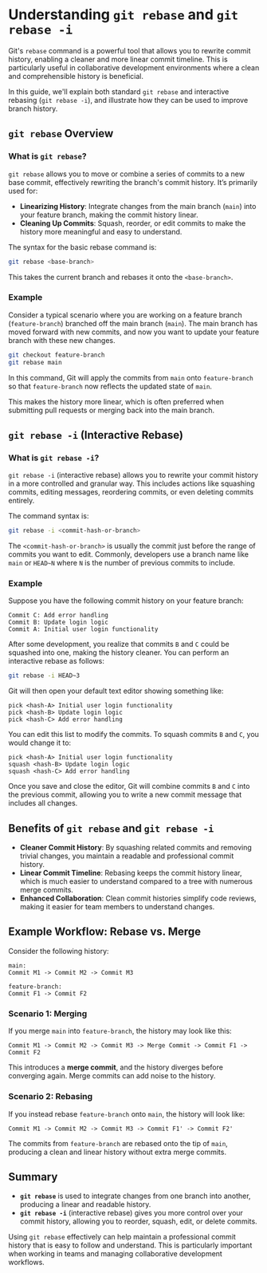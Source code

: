 # Understanding `git rebase` and `git rebase -i`

Git's `rebase` command is a powerful tool that allows you to rewrite commit history, enabling a cleaner and more linear commit timeline. This is particularly useful in collaborative development environments where a clean and comprehensible history is beneficial.

In this guide, we'll explain both standard `git rebase` and interactive rebasing (`git rebase -i`), and illustrate how they can be used to improve branch history.

## `git rebase` Overview

### What is `git rebase`?

`git rebase` allows you to move or combine a series of commits to a new base commit, effectively rewriting the branch's commit history. It’s primarily used for:

- **Linearizing History**: Integrate changes from the main branch (`main`) into your feature branch, making the commit history linear.
- **Cleaning Up Commits**: Squash, reorder, or edit commits to make the history more meaningful and easy to understand.

The syntax for the basic rebase command is:

```bash
git rebase <base-branch>
```

This takes the current branch and rebases it onto the `<base-branch>`.

### Example

Consider a typical scenario where you are working on a feature branch (`feature-branch`) branched off the main branch (`main`). The main branch has moved forward with new commits, and now you want to update your feature branch with these new changes.

```bash
git checkout feature-branch
git rebase main
```

In this command, Git will apply the commits from `main` onto `feature-branch` so that `feature-branch` now reflects the updated state of `main`.

This makes the history more linear, which is often preferred when submitting pull requests or merging back into the main branch.

## `git rebase -i` (Interactive Rebase)

### What is `git rebase -i`?

`git rebase -i` (interactive rebase) allows you to rewrite your commit history in a more controlled and granular way. This includes actions like squashing commits, editing messages, reordering commits, or even deleting commits entirely.

The command syntax is:

```bash
git rebase -i <commit-hash-or-branch>
```

The `<commit-hash-or-branch>` is usually the commit just before the range of commits you want to edit. Commonly, developers use a branch name like `main` or `HEAD~N` where `N` is the number of previous commits to include.

### Example

Suppose you have the following commit history on your feature branch:

```
Commit C: Add error handling
Commit B: Update login logic
Commit A: Initial user login functionality
```

After some development, you realize that commits `B` and `C` could be squashed into one, making the history cleaner. You can perform an interactive rebase as follows:

```bash
git rebase -i HEAD~3
```

Git will then open your default text editor showing something like:

```
pick <hash-A> Initial user login functionality
pick <hash-B> Update login logic
pick <hash-C> Add error handling
```

You can edit this list to modify the commits. To squash commits `B` and `C`, you would change it to:

```
pick <hash-A> Initial user login functionality
squash <hash-B> Update login logic
squash <hash-C> Add error handling
```

Once you save and close the editor, Git will combine commits `B` and `C` into the previous commit, allowing you to write a new commit message that includes all changes.

## Benefits of `git rebase` and `git rebase -i`

- **Cleaner Commit History**: By squashing related commits and removing trivial changes, you maintain a readable and professional commit history.
- **Linear Commit Timeline**: Rebasing keeps the commit history linear, which is much easier to understand compared to a tree with numerous merge commits.
- **Enhanced Collaboration**: Clean commit histories simplify code reviews, making it easier for team members to understand changes.

## Example Workflow: Rebase vs. Merge

Consider the following history:

```
main:
Commit M1 -> Commit M2 -> Commit M3

feature-branch:
Commit F1 -> Commit F2
```

### Scenario 1: Merging

If you merge `main` into `feature-branch`, the history may look like this:

```
Commit M1 -> Commit M2 -> Commit M3 -> Merge Commit -> Commit F1 -> Commit F2
```

This introduces a **merge commit**, and the history diverges before converging again. Merge commits can add noise to the history.

### Scenario 2: Rebasing

If you instead rebase `feature-branch` onto `main`, the history will look like:

```
Commit M1 -> Commit M2 -> Commit M3 -> Commit F1' -> Commit F2'
```

The commits from `feature-branch` are rebased onto the tip of `main`, producing a clean and linear history without extra merge commits.

## Summary

- **`git rebase`** is used to integrate changes from one branch into another, producing a linear and readable history.
- **`git rebase -i`** (interactive rebase) gives you more control over your commit history, allowing you to reorder, squash, edit, or delete commits.

Using `git rebase` effectively can help maintain a professional commit history that is easy to follow and understand. This is particularly important when working in teams and managing collaborative development workflows.
